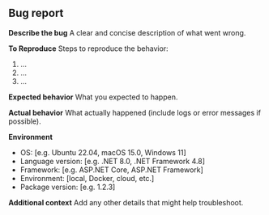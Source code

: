 ## Bug report

**Describe the bug**
A clear and concise description of what went wrong.

**To Reproduce**
Steps to reproduce the behavior:
1. …
2. …
3. …

**Expected behavior**
What you expected to happen.

**Actual behavior**
What actually happened (include logs or error messages if possible).

**Environment**
- OS: [e.g. Ubuntu 22.04, macOS 15.0, Windows 11]
- Language version: [e.g. .NET 8.0, .NET Framework 4.8]
- Framework: [e.g. ASP.NET Core, ASP.NET Framework]
- Environment: [local, Docker, cloud, etc.]
- Package version: [e.g. 1.2.3]

**Additional context**
Add any other details that might help troubleshoot.
